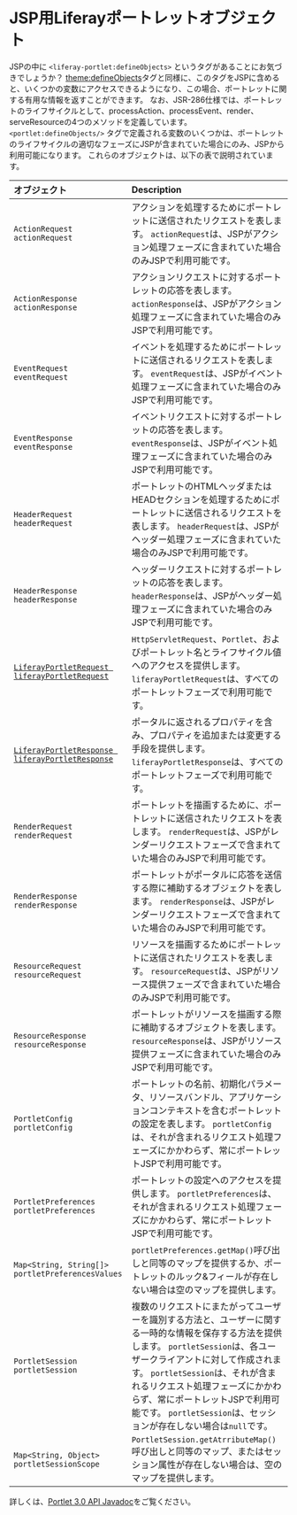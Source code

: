 # JSP用Liferayポートレットオブジェクト

JSPの中に `<liferay-portlet:defineObjects>` というタグがあることにお気づきでしょうか？  [theme:defineObjects](./liferay-theme-objects-for-Jsps.md)タグと同様に、このタグをJSPに含めると、いくつかの変数にアクセスできるようになり、この場合、ポートレットに関する有用な情報を返すことができます。 なお、JSR-286仕様では、ポートレットのライフサイクルとして、processAction、processEvent、render、serveResourceの4つのメソッドを定義しています。 `<portlet:defineObjects/>` タグで定義される変数のいくつかは、ポートレットのライフサイクルの適切なフェーズにJSPが含まれていた場合にのみ、JSPから利用可能になります。 これらのオブジェクトは、以下の表で説明されています。

| オブジェクト                                                                                                                                                                                    | Description                                                                                                                                                                                               |
|:----------------------------------------------------------------------------------------------------------------------------------------------------------------------------------------- |:--------------------------------------------------------------------------------------------------------------------------------------------------------------------------------------------------------- |
| `ActionRequest actionRequest`                                                                                                                                                             | アクションを処理するためにポートレットに送信されたリクエストを表します。 `actionRequest`は、JSPがアクション処理フェーズに含まれていた場合のみJSPで利用可能です。                                                                                                               |
| `ActionResponse actionResponse`                                                                                                                                                           | アクションリクエストに対するポートレットの応答を表します。 `actionResponse`は、JSPがアクション処理フェーズに含まれていた場合のみJSPで利用可能です。                                                                                                                     |
| `EventRequest eventRequest`                                                                                                                                                               | イベントを処理するためにポートレットに送信されるリクエストを表します。 `eventRequest`は、JSPがイベント処理フェーズに含まれていた場合のみJSPで利用可能です。                                                                                                                  |
| `EventResponse eventResponse`                                                                                                                                                             | イベントリクエストに対するポートレットの応答を表します。 `eventResponse`は、JSPがイベント処理フェーズに含まれていた場合のみJSPで利用可能です。                                                                                                                        |
| `HeaderRequest headerRequest`                                                                                                                                                             | ポートレットのHTMLヘッダまたはHEADセクションを処理するためにポートレットに送信されるリクエストを表します。 `headerRequest`は、JSPがヘッダー処理フェーズに含まれていた場合のみJSPで利用可能です。                                                                                           |
| `HeaderResponse headerResponse`                                                                                                                                                           | ヘッダーリクエストに対するポートレットの応答を表します。 `headerResponse`は、JSPがヘッダー処理フェーズに含まれていた場合のみJSPで利用可能です。                                                                                                                       |
| [`LiferayPortletRequest liferayPortletRequest`](https://learn.liferay.com/reference/latest/en/dxp/javadocs/portal-kernel/com/liferay/portal/kernel/portlet/LiferayPortletRequest.html)    | `HttpServletRequest`、`Portlet`、およびポートレット名とライフサイクル値へのアクセスを提供します。 `liferayPortletRequest`は、すべてのポートレットフェーズで利用可能です。                                                                                           |
| [`LiferayPortletResponse liferayPortletResponse`](https://learn.liferay.com/reference/latest/en/dxp/javadocs/portal-kernel/com/liferay/portal/kernel/portlet/LiferayPortletResponse.html) | ポータルに返されるプロパティを含み、プロパティを追加または変更する手段を提供します。 `liferayPortletResponse`は、すべてのポートレットフェーズで利用可能です。                                                                                                               |
| `RenderRequest renderRequest`                                                                                                                                                             | ポートレットを描画するために、ポートレットに送信されたリクエストを表します。 `renderRequest`は、JSPがレンダーリクエストフェーズで含まれていた場合のみJSPで利用可能です。                                                                                                           |
| `RenderResponse renderResponse`                                                                                                                                                           | ポートレットがポータルに応答を送信する際に補助するオブジェクトを表します。 `renderResponse`は、JSPがレンダーリクエストフェーズで含まれていた場合のみJSPで利用可能です。                                                                                                           |
| `ResourceRequest resourceRequest`                                                                                                                                                         | リソースを描画するためにポートレットに送信されたリクエストを表します。 `resourceRequest`は、JSPがリソース提供フェーズで含まれていた場合のみJSPで利用可能です。                                                                                                               |
| `ResourceResponse resourceResponse`                                                                                                                                                       | ポートレットがリソースを描画する際に補助するオブジェクトを表します。 `resourceResponse`は、JSPがリソース提供フェーズに含まれていた場合のみJSPで利用可能です。                                                                                                               |
| `PortletConfig portletConfig`                                                                                                                                                             | ポートレットの名前、初期化パラメータ、リソースバンドル、アプリケーションコンテキストを含むポートレットの設定を表します。 `portletConfig`は、それが含まれるリクエスト処理フェーズにかかわらず、常にポートレットJSPで利用可能です。                                                                                |
| `PortletPreferences portletPreferences`                                                                                                                                                   | ポートレットの設定へのアクセスを提供します。 `portletPreferences`は、それが含まれるリクエスト処理フェーズにかかわらず、常にポートレットJSPで利用可能です。                                                                                                                 |
| `Map<String, String[]> portletPreferencesValues`                                                                                                                                    | `portletPreferences.getMap()`呼び出しと同等のマップを提供するか、ポートレットのルック&フィールが存在しない場合は空のマップを提供します。                                                                                                                       |
| `PortletSession portletSession`                                                                                                                                                           | 複数のリクエストにまたがってユーザーを識別する方法と、ユーザーに関する一時的な情報を保存する方法を提供します。 `portletSession`は、各ユーザークライアントに対して作成されます。 `portletSession`は、それが含まれるリクエスト処理フェーズにかかわらず、常にポートレットJSPで利用可能です。 `portletSession`は、セッションが存在しない場合は`null`です。 |
| `Map<String, Object> portletSessionScope`                                                                                                                                           | `PortletSession.getAtrributeMap()`呼び出しと同等のマップ、またはセッション属性が存在しない場合は、空のマップを提供します。                                                                                                                            |

詳しくは、[Portlet 3.0 API Javadoc](https://learn.liferay.com/reference/latest/en/portlet-api/index.html)をご覧ください。